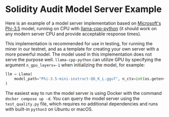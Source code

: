 # Solidity Audit Model Server Example

Here is an example of a model server implementation based on [Microsoft's Phi-3.5](https://huggingface.co/bartowski/Phi-3.5-mini-instruct-GGUF) model, running on CPU with [llama-cpp-python](https://github.com/abetlen/llama-cpp-python) (it should work on any modern server CPU and provide acceptable response times).

This implementation is recommended for use in testing, for running the miner in our testnet, and as a template for creating your own server with a more powerful model. The model used in this implementation does not serve the purpose well. `llama-cpp-python` can utilize GPU by specifying the argument `n_gpu_layers=-1` when initializing the model, for example:

```python
llm = Llama(
    model_path="Phi-3.5-mini-instruct-Q6_K_L.gguf", n_ctx=int(os.getenv('CONTEXT_SIZE', '8192')), n_gpu_layers=-1
)
```

The easiest way to run the model server is using Docker with the command `docker compose up -d`. You can query the model server using the `test_quality.py` file, which requires no additional dependencies and runs with built-in `python3` on Ubuntu or macOS.
